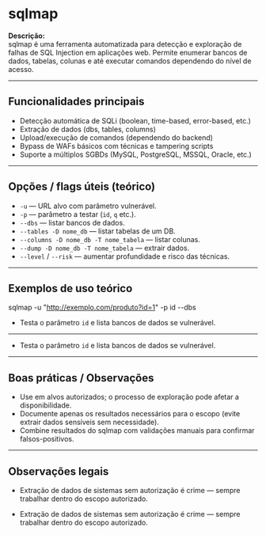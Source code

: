 # sqlmap

**Descrição:**  
sqlmap é uma ferramenta automatizada para detecção e exploração de falhas de SQL Injection em aplicações web. Permite enumerar bancos de dados, tabelas, colunas e até executar comandos dependendo do nível de acesso.

---

## Funcionalidades principais
- Detecção automática de SQLi (boolean, time-based, error-based, etc.)  
- Extração de dados (dbs, tables, columns)  
- Upload/execução de comandos (dependendo do backend)  
- Bypass de WAFs básicos com técnicas e tampering scripts  
- Suporte a múltiplos SGBDs (MySQL, PostgreSQL, MSSQL, Oracle, etc.)

---

## Opções / flags úteis (teórico)
- `-u` — URL alvo com parâmetro vulnerável.  
- `-p` — parâmetro a testar (`id`, `q` etc.).  
- `--dbs` — listar bancos de dados.  
- `--tables -D nome_db` — listar tabelas de um DB.  
- `--columns -D nome_db -T nome_tabela` — listar colunas.  
- `--dump -D nome_db -T nome_tabela` — extrair dados.  
- `--level` / `--risk` — aumentar profundidade e risco das técnicas.

---

## Exemplos de uso teórico
sqlmap -u "http://exemplo.com/produto?id=1" -p id --dbs

- Testa o parâmetro `id` e lista bancos de dados se vulnerável.

---

- Testa o parâmetro `id` e lista bancos de dados se vulnerável.

---

## Boas práticas / Observações
- Use em alvos autorizados; o processo de exploração pode afetar a disponibilidade.  
- Documente apenas os resultados necessários para o escopo (evite extrair dados sensíveis sem necessidade).  
- Combine resultados do sqlmap com validações manuais para confirmar falsos-positivos.

---

## Observações legais
- Extração de dados de sistemas sem autorização é crime — sempre trabalhar dentro do escopo autorizado.

- Extração de dados de sistemas sem autorização é crime — sempre trabalhar dentro do escopo autorizado.

